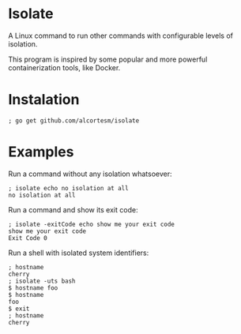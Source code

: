 # Isolate

A Linux command to run other commands with configurable levels of isolation.

This program is inspired by some popular and more powerful containerization tools,
like Docker.

# Instalation

```
; go get github.com/alcortesm/isolate
```

# Examples

Run a command without any isolation whatsoever:
```
; isolate echo no isolation at all
no isolation at all
```

Run a command and show its exit code:
```
; isolate -exitCode echo show me your exit code
show me your exit code
Exit Code 0
```

Run a shell with isolated system identifiers:

```
; hostname
cherry
; isolate -uts bash
$ hostname foo
$ hostname
foo
$ exit
; hostname
cherry
```
